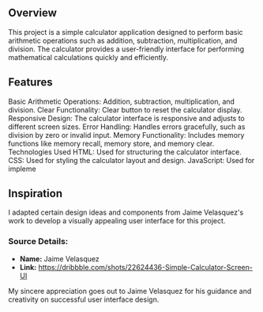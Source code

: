 ## Overview
This project is a simple calculator application designed to perform basic arithmetic operations such as addition, subtraction, multiplication, and division. The calculator provides a user-friendly interface for performing mathematical calculations quickly and efficiently.

## Features
Basic Arithmetic Operations: Addition, subtraction, multiplication, and division.
Clear Functionality: Clear button to reset the calculator display.
Responsive Design: The calculator interface is responsive and adjusts to different screen sizes.
Error Handling: Handles errors gracefully, such as division by zero or invalid input.
Memory Functionality: Includes memory functions like memory recall, memory store, and memory clear.
Technologies Used
HTML: Used for structuring the calculator interface.
CSS: Used for styling the calculator layout and design.
JavaScript: Used for impleme


## Inspiration

I adapted certain design ideas and components from Jaime Velasquez's work to develop a visually appealing user interface for this project.



### Source Details:
- **Name:** Jaime Velasquez
- **Link:** https://dribbble.com/shots/22624436-Simple-Calculator-Screen-UI


My sincere appreciation goes out to Jaime Velasquez for his guidance and creativity on successful user interface design.




    
